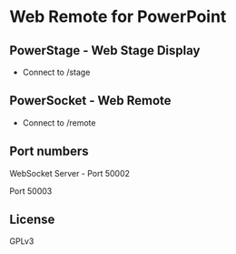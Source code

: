 Web Remote for PowerPoint
==================================

## PowerStage - Web Stage Display

- Connect to <webserver>/stage

## PowerSocket - Web Remote

- Connect to <webserver>/remote

## Port numbers

WebSocket Server - Port 50002

Port 50003

## License

GPLv3